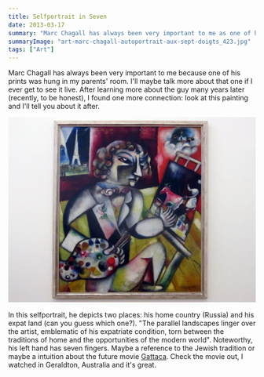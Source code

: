 ```yaml
---
title: Selfportrait in Seven
date: 2013-03-17
summary: "Marc Chagall has always been very important to me as one of his prints was hung in my parents' room."
summaryImage: "art-marc-chagall-autoportrait-aux-sept-doigts_423.jpg"
tags: ["Art"]
---
```


Marc Chagall has always been very important to me because one of his prints was hung in my parents' room. I'll maybe talk more about that one if I ever get to see it live. After learning more about the guy many years later (recently, to be honest), I found one more connection: look at this painting and I'll tell you about it after.

![](art-marc-chagall-autoportrait-aux-sept-doigts_423.jpg)

In this selfportrait, he depicts two places: his home country (Russia) and his expat land (can you guess which one?). "The parallel landscapes linger over the artist, emblematic of his expatriate condition, torn between the traditions of home and the opportunities of the modern world".
Noteworthy, his left hand has seven fingers. Maybe a reference to the Jewish tradition or maybe a intuition about the future movie [Gattaca](http://www.examiner.com/article/twelve-fingered-piano-players). Check the movie out, I watched in Geraldton, Australia and it's great.